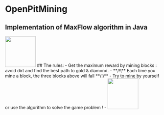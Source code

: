 # OpenPitMining
## Implementation of MaxFlow algorithm in Java
<img src="https://user-images.githubusercontent.com/38979776/116229011-4d400780-a756-11eb-8bfc-e787d6e3c595.png" width="100" height="100">
## The rules:
  - Get the maximum reward by mining blocks : avoid dirt and find the best path to gold & diamond.
  - **/!\** Each time you mine a block, the three blocks above will fall **/!\**
  - Try to mine by yourself or use the algorithm to solve the game problem !
  - 
<img src="https://user-images.githubusercontent.com/38979776/116229013-4dd89e00-a756-11eb-93ca-6cb594b57b2b.png" width="100" height="100">




